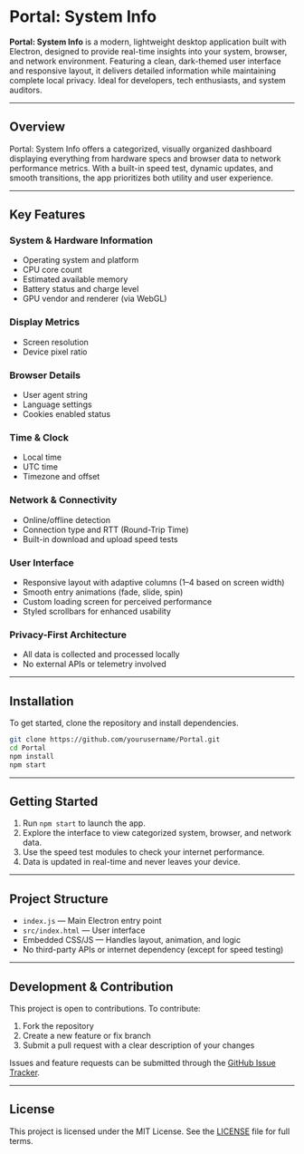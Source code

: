 # Portal: System Info

**Portal: System Info** is a modern, lightweight desktop application built with Electron, designed to provide real-time insights into your system, browser, and network environment. Featuring a clean, dark-themed user interface and responsive layout, it delivers detailed information while maintaining complete local privacy. Ideal for developers, tech enthusiasts, and system auditors.

---

## Overview

Portal: System Info offers a categorized, visually organized dashboard displaying everything from hardware specs and browser data to network performance metrics. With a built-in speed test, dynamic updates, and smooth transitions, the app prioritizes both utility and user experience.

---

## Key Features

### System & Hardware Information
- Operating system and platform
- CPU core count
- Estimated available memory
- Battery status and charge level
- GPU vendor and renderer (via WebGL)

### Display Metrics
- Screen resolution
- Device pixel ratio

### Browser Details
- User agent string
- Language settings
- Cookies enabled status

### Time & Clock
- Local time
- UTC time
- Timezone and offset

### Network & Connectivity
- Online/offline detection
- Connection type and RTT (Round-Trip Time)
- Built-in download and upload speed tests

### User Interface
- Responsive layout with adaptive columns (1–4 based on screen width)
- Smooth entry animations (fade, slide, spin)
- Custom loading screen for perceived performance
- Styled scrollbars for enhanced usability

### Privacy-First Architecture
- All data is collected and processed locally
- No external APIs or telemetry involved

---

## Installation

To get started, clone the repository and install dependencies.

```bash
git clone https://github.com/yourusername/Portal.git
cd Portal
npm install
npm start
```

---

## Getting Started

1. Run `npm start` to launch the app.
2. Explore the interface to view categorized system, browser, and network data.
3. Use the speed test modules to check your internet performance.
4. Data is updated in real-time and never leaves your device.

---

## Project Structure

- `index.js` — Main Electron entry point
- `src/index.html` — User interface
- Embedded CSS/JS — Handles layout, animation, and logic
- No third-party APIs or internet dependency (except for speed testing)

---

## Development & Contribution

This project is open to contributions. To contribute:

1. Fork the repository
2. Create a new feature or fix branch
3. Submit a pull request with a clear description of your changes

Issues and feature requests can be submitted through the [GitHub Issue Tracker](https://github.com/TirupMehta/Portal/issues).

---

## License

This project is licensed under the MIT License. See the [LICENSE](./LICENSE) file for full terms.
